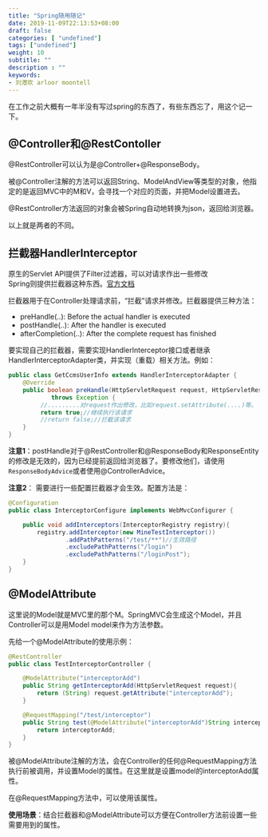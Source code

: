 ```yaml
---
title: "Spring随用随记"
date: 2019-11-09T22:13:53+08:00
draft: false
categories: [ "undefined"]
tags: ["undefined"]
weight: 10
subtitle: ""
description : ""
keywords:
- 刘港欢 arloor moontell
---
```


在工作之前大概有一年半没有写过spring的东西了，有些东西忘了，用这个记一下。
<!--more-->

## @Controller和@RestContoller

@RestController可以认为是@Controller+@ResponseBody。

被@Controller注解的方法可以返回String、ModelAndView等类型的对象，他指定的是返回MVC中的M和V，会寻找一个对应的页面，并把Model设置进去。

@RestController方法返回的对象会被Spring自动地转换为json，返回给浏览器。

以上就是两者的不同。

## 拦截器HandlerInterceptor 

原生的Servlet API提供了Filter过滤器，可以对请求作出一些修改   
Spring则提供拦截器这种东西。[官方文档](https://docs.spring.io/spring/docs/5.2.1.RELEASE/spring-framework-reference/web.html#mvc-handlermapping-interceptor)


拦截器用于在Controller处理请求前，“拦截”请求并修改。拦截器提供三种方法：

- preHandle(..): Before the actual handler is executed
- postHandle(..): After the handler is executed
- afterCompletion(..): After the complete request has finished

要实现自己的拦截器，需要实现HandlerInterceptor接口或者继承HandlerInterceptorAdapter类，并实现（重载）相关方法。例如：

```java
public class GetCcmsUserInfo extends HandlerInterceptorAdapter {
    @Override
    public boolean preHandle(HttpServletRequest request, HttpServletResponse response, Object handler)
            throws Exception {
         //.........对request作出修改，比如request.setAttribute(....)等。
         return true;//继续执行该请求
         //return false;//拦截该请求
    }
}
```

**注意1**：postHandle对于@RestController和@ResponseBody和ResponseEntity的修改是无效的，因为已经提前返回给浏览器了。要修改他们，请使用`ResponseBodyAdvice`或者使用@ControllerAdvice。

**注意2**： 需要进行一些配置拦截器才会生效。配置方法是：

```java
@Configuration
public class InterceptorConfigure implements WebMvcConfigurer {

    public void addInterceptors(InterceptorRegistry registry){
        registry.addInterceptor(new MineTestInterceptor())
                .addPathPatterns("/test/**")//生效路径
                .excludePathPatterns("/login")
                .excludePathPatterns("/loginPost");
    }
}
```

## @ModelAttribute

这里说的Model就是MVC里的那个M。SpringMVC会生成这个Model，并且Controller可以是用Model model来作为方法参数。

先给一个@ModelAttribute的使用示例：

```java
@RestController
public class TestInterceptorController {

    @ModelAttribute("interceptorAdd")
    public String getInterceptorAdd(HttpServletRequest request){
        return (String) request.getAttribute("interceptorAdd");
    }

    @RequestMapping("/test/interceptor")
    public String test(@ModelAttribute("interceptorAdd")String interceptorAdd){
        return interceptorAdd;
    }
}
```

被@ModelAttribute注解的方法，会在Controller的任何@RequestMapping方法执行前被调用，并设置Model的属性。在这里就是设置model的interceptorAdd属性。

在@RequestMapping方法中，可以使用该属性。

**使用场景**：结合拦截器和@ModelAttribute可以方便在Controller方法前设置一些需要用到的属性。





